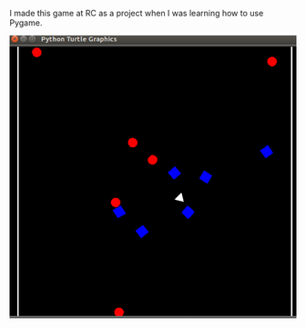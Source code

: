 I made this game at RC as a project when I was learning how to
use Pygame.

![Space invaders picture](space.png)
